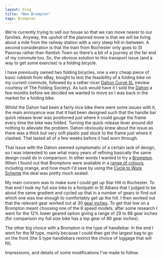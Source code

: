 ```yaml
---
layout: blog
title: "New Brompton"
tags: Brompton
---
```


We're currently trying to sell our house so that we can move nearer to our families. Anyway, the upshot of the planned move is that we will be living about a mile from the railway station with a _very_ steep hill in-between. A second consideration is that the train from Rochester only goes to St Pancras rather than Kentish Town so there's a bit of a journey at the far end of my commute too. So, the obvious solution to this transport issue (and a way to get some exercise) is a folding bicycle.

I have previously owned two folding bicycles, one a very cheap piece of basic rubbish from eBay, bought to test the feasibility of a folding bike on my current commute, followed by a rather nicer [Dahon Curve SL](http://www.foldsoc.co.uk/Mike/curve.html) (review courtesy of The Folding Society). As luck would have it I sold the [Dahon](http://www.dahon.com/) a few months before we decided we wanted to move so I was back in the market for a folding bike.

Whilst the Dahon had been a fairly nice bike there were some issues with it, the main annoyance was that it had been designed such that the handle bar quick release lever was positioned just where it could gouge the frame every time the bike was folded. Turning the quick release lever around did nothing to alleviate the problem. Dahon obviously knew about the issue as there was a thick but very soft plastic pad stuck to the frame just where it clashed. That lasted all of a few weeks before it had worn through.

That issue with the Dahon seemed symptomatic of a certain lack of design, so I was interested to see what many years of refining basically the same design could do in comparison. In other words I wanted to try a [Brompton](http://www.brompton.co.uk/). When I found out that Bromptons were available in a [range of colours](http://www.brompton.co.uk/explorer/bikes/index.asp?s=4#), including orange, and how much I'd save by using the [Cycle to Work Scheme](http://www.dft.gov.uk/pgr/sustainable/cycling/cycletoworkguidance/) the deal was pretty much sealed.

My main concern was to make sure I could get up Star Hill in Rochester. To that end I took my full size bike to a footpath in St Albans that I judged to be about the same gradient and cycled up that in a number of gears to find out which one was low enough to comfortably get up the hill. I then worked out that the relevant gear worked out at 30 [gear inches](http://en.wikipedia.org/wiki/Gear_inches). To get that low on a Brompton meant choosing one of the 6 speed models, after some research I went for the 12% lower geared option giving a range of 29 to 88 gear inches (for comparison my full size bike has a top gear of 89 gear inches).

The other big choice with a Brompton is the type of handlebar. In the end I went for the M type, mainly because I could then get the largest bag to go on the front (the S type handlebars restrict the choice of luggage that will fit).

Impressions, and details of some modifications I've made to follow.

